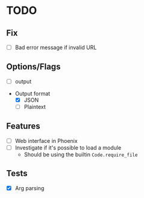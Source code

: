 # TODO

## Fix
- [ ] Bad error message if invalid URL

## Options/Flags
- [ ] output
- Output format
  - [x] JSON
  - [ ] Plaintext

## Features
- [ ] Web interface in Phoenix
- [ ] Investigate if it's possible to load a module
  - Should be using the builtin `Code.require_file`

## Tests
- [x] Arg parsing
